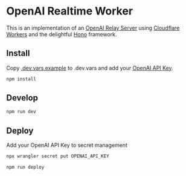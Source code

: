# OpenAI Realtime Worker

This is an implementation of an [OpenAI Relay Server](https://github.com/openai/openai-realtime-console/tree/main/relay-server) using [Cloudflare Workers](https://developers.cloudflare.com/workers) and the delightful [Hono](https://honojs.dev) framework.

## Install

Copy [.dev.vars.example](./.dev.vars.example) to .dev.vars and add your [OpenAI API Key](https://platform.openai.com).

```bash
npm install
```

## Develop

```bash
npm run dev
```

## Deploy

Add your OpenAI API Key to secret management

```bash
npx wrangler secret put OPENAI_API_KEY
```

```bash
npm run deploy
```
